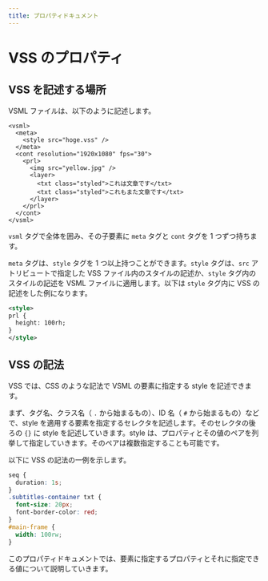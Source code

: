 ```yaml
---
title: プロパティドキュメント
---
```


# VSS のプロパティ

## VSS を記述する場所

VSML ファイルは、以下のように記述します。

```xml:example.vsml
<vsml>
  <meta>
    <style src="hoge.vss" />
  </meta>
  <cont resolution="1920x1080" fps="30">
    <prl>
      <img src="yellow.jpg" />
      <layer>
        <txt class="styled">これは文章です</txt>
        <txt class="styled">これもまた文章です</txt>
      </layer>
    </prl>
  </cont>
</vsml>
```

`vsml` タグで全体を囲み、その子要素に `meta` タグと `cont` タグを 1 つずつ持ちます。

`meta` タグは、`style` タグを 1 つ以上持つことができます。`style` タグは、`src` アトリビュートで指定した VSS ファイル内のスタイルの記述か、`style` タグ内のスタイルの記述を VSML ファイルに適用します。以下は `style` タグ内に VSS の記述をした例になります。

```xml
<style>
prl {
  height: 100rh;
}
</style>
```

## VSS の記法

VSS では、CSS のような記法で VSML の要素に指定する style を記述できます。

まず、タグ名、クラス名（ `.` から始まるもの）、ID 名（ `#` から始まるもの）などで、style を適用する要素を指定するセレクタを記述します。そのセレクタの後ろの `{}` に style を記述していきます。style は、プロパティとその値のペアを列挙して指定していきます。そのペアは複数指定することも可能です。

以下に VSS の記法の一例を示します。

```css
seq {
  duration: 1s;
}
.subtitles-container txt {
  font-size: 20px;
  font-border-color: red;
}
#main-frame {
  width: 100rw;
}
```

このプロパティドキュメントでは、要素に指定するプロパティとそれに指定できる値について説明していきます。
